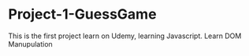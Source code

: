 # Project-1-GuessGame
This is the first project learn on Udemy, learning Javascript. Learn DOM Manupulation

